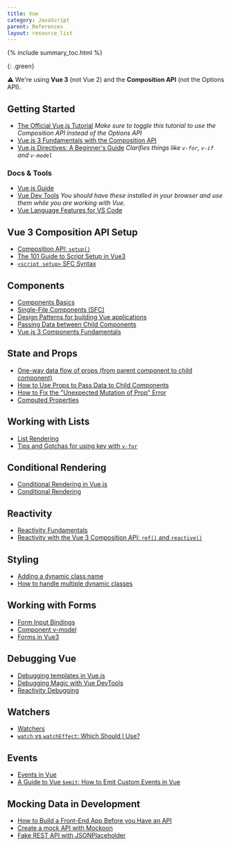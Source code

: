 ```yaml
---
title: Vue
category: JavaScript
parent: References
layout: resource_list
---
```


{% include summary_toc.html %}

{: .green}

⚠️ We're using **Vue 3** (not Vue 2) and the **Composition API** (not the Options API).

## Getting Started

- [The Official Vue.js Tutorial](https://vuejs.org/tutorial/#step-1) _Make sure to toggle this tutorial to use the Composition API instead of the Options API_
- [Vue.js 3 Fundamentals with the Composition API](https://vueschool.io/courses/vue-js-fundamentals-with-the-composition-api)
- [Vue.js Directives: A Beginner's Guide](https://vuejsfeed.com/blog/vue-js-directives-a-beginner-s-guide) _Clarifies things like `v-for`, `v-if` and `v-model`_

### Docs & Tools

- [Vue.js Guide](https://vuejs.org/guide/introduction.html)
- [Vue Dev Tools](https://devtools.vuejs.org/) _You should have these installed in your browser and use them while you are working with Vue._
- [Vue Language Features for VS Code](https://marketplace.visualstudio.com/items?itemName=Vue.volar)

## Vue 3 Composition API Setup

- [Composition API: `setup()`](https://vuejs.org/api/composition-api-setup.html#basic-usage)
- [The 101 Guide to Script Setup in Vue3](https://vuedose.tips/the-101-guide-to-script-setup-in-vue-3)
- [`<script setup>` SFC Syntax](https://vuejs.org/api/sfc-script-setup.html#script-setup)

## Components

- [Components Basics](https://vuejs.org/guide/essentials/component-basics.html)
- [Single-File Components (SFC)](https://vuejs.org/guide/scaling-up/sfc.html)
- [Design Patterns for building Vue applications](https://www.patterns.dev/vue)
- [Passing Data between Child Components](https://michaelnthiessen.com/passing-data-between-child-components)
- [Vue.js 3 Components Fundamentals](https://vueschool.io/courses/vue-js-3-components-fundamentals)

## State and Props

- [One-way data flow of props (from parent component to child component)](https://vuejs.org/guide/components/props.html#one-way-data-flow)
- [How to Use Props to Pass Data to Child Components](https://blog.logrocket.com/use-props-pass-data-child-components-vue-3/)
- [How to Fix the "Unexpected Mutation of Prop" Error](https://michaelnthiessen.com/avoid-mutating-prop-directly/)
- [Computed Properties](https://vuejs.org/guide/essentials/computed.html)

## Working with Lists

- [List Rendering](https://vuejs.org/guide/essentials/list.html#list-rendering)
- [Tips and Gotchas for using key with `v-for`](https://vuejsfeed.com/blog/tips-and-gotchas-for-using-key-with-v-for-in-vue-js-3)

## Conditional Rendering

- [Conditional Rendering in Vue.js](https://vueschool.io/articles/vuejs-tutorials/conditional-rendering-in-vuejs/)
- [Conditional Rendering](https://vuejs.org/guide/essentials/conditional.html)

## Reactivity

- [Reactivity Fundamentals](https://v3.vuejs.org/guide/reactivity.html)
- [Reactivity with the Vue 3 Composition API: `ref()` and `reactive()`](https://blog.logrocket.com/reactivity-vue-3-composition-api-ref-reactive/)

## Styling

- [Adding a dynamic class name](https://michaelnthiessen.com/dynamically-add-class-name/)
- [How to handle multiple dynamic classes](https://michaelnthiessen.com/conditional-class-binding-vue)

## Working with Forms

- [Form Input Bindings](https://vuejs.org/guide/essentials/forms.html#form-input-bindings)
- [Component v-model](https://vuejs.org/guide/components/v-model.html#component-v-model)
- [Forms in Vue3](https://blog.logrocket.com/using-v-model-vue-3-build-complex-forms/)

## Debugging Vue

- [Debugging templates in Vue.js](https://vuedose.tips/debugging-templates-in-vue-js)
- [Debugging Magic with Vue DevTools](https://vueschool.io/articles/vuejs-tutorials/debugging-magic-with-vue-devtools/)
- [Reactivity Debugging](https://vuejs.org/guide/extras/reactivity-in-depth.html#reactivity-debugging)

## Watchers

- [Watchers](https://vuejs.org/guide/essentials/watchers.html)
- [`watch` vs `watchEffect`: Which Should I Use?](https://www.vuemastery.com/blog/vues-watch-vs-watcheffect-which-should-i-use/)

## Events

- [Events in Vue](https://vuejs.org/guide/components/events.html#component-events)
- [A Guide to Vue `$emit`: How to Emit Custom Events in Vue](https://learnvue.co/articles/vue-emit-guide)

## Mocking Data in Development

- [How to Build a Front-End App Before you Have an API](https://dev.to/momentum/how-to-build-a-front-end-app-before-you-have-an-api-3ai3)
- [Create a mock API with Mockoon](https://mockoon.com/tutorials/getting-started/)
- [Fake REST API with JSONPlaceholder](https://jsonplaceholder.typicode.com/)
